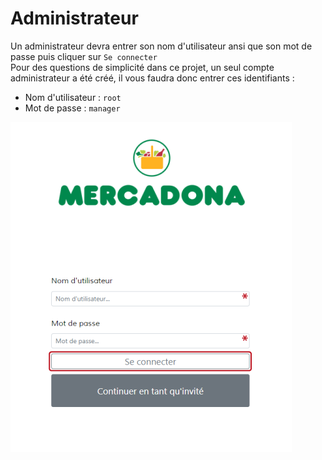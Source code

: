 # Administrateur

Un administrateur devra entrer son nom d'utilisateur ansi que son mot de passe puis cliquer sur `Se connecter`   
Pour des questions de simplicité dans ce projet, un seul compte administrateur a été créé, il vous faudra donc entrer ces identifiants :
- Nom d'utilisateur : `root`
- Mot de passe : `manager`

![](login-admin.png)
